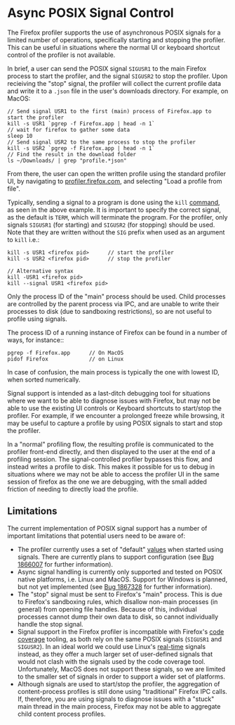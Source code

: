 
# Async POSIX Signal Control

The Firefox profiler supports the use of asynchronous POSIX signals for a
limited number of operations, specifically starting and stopping the profiler.
This can be useful in situations where the normal UI or keyboard shortcut
control of the profiler is not available.

In brief, a user can send the POSIX signal `SIGUSR1` to the main Firefox process
to start the profiler, and the signal `SIGUSR2` to stop the profiler. Upon
recieiving the "stop" signal, the profiler will collect the current profile data
and write it to a `.json` file in the user's downloads directory. For example,
on MacOS:

    // Send signal USR1 to the first (main) process of Firefox.app to start the profiler
    kill -s USR1 `pgrep -f Firefox.app | head -n 1`
    // wait for firefox to gather some data
    sleep 10
    // Send signal USR2 to the same process to stop the profiler
    kill -s USR2 `pgrep -f Firefox.app | head -n 1`
    // Find the result in the download folder
    ls ~/Downloads/ | grep "profile.*json"

From there, the user can open the written profile using the standard profiler
UI, by navigating to [profiler.firefox.com](profiler.firefox.com), and selecting
"Load a profile from file".

Typically, sending a signal to a program is done using the `kill`
[command](https://man7.org/linux/man-pages/man1/kill.1.html), as seen in the
above example. It is important to specify the correct signal, as the default is
`TERM`, which will terminate the program. For the profiler, only signals
`SIGUSR1` (for starting) and `SIGUSR2` (for stopping) should be used. Note that they
are written without the `SIG` prefix when used as an argument to `kill` i.e.:

    kill -s USR1 <firefox pid>      // start the profiler
    kill -s USR2 <firefox pid>      // stop the profiler

    // Alternative syntax
    kill -USR1 <firefox pid>
    kill --signal USR1 <firefox pid>

Only the process ID of the "main" process should be used. Child processes are
controlled by the parent process via IPC, and are unable to write their
processes to disk (due to sandboxing restrictions), so are not useful to profile
using signals.

The process ID of a running instance of Firefox can be found in a number of
ways, for instance::

    pgrep -f Firefox.app      // On MacOS
    pidof Firefox             // on Linux

In case of confusion, the main process is typically the one with lowest ID, when
sorted numerically.

Signal support is intended as a last-ditch debugging tool for situations where
we want to be able to diagnose issues with Firefox, but may not be able to use
the existing UI controls or Keyboard shortcuts to start/stop the profiler. For
example, if we encounter a prolonged freeze while browsing, it may be useful to
capture a profile by using POSIX signals to start and stop the profiler.

In a "normal" profiling flow, the resulting profile is communicated to the
profiler front-end directly, and then displayed to the user at the end of a
profiling session. The signal-controlled profiler bypasses this flow, and
instead writes a profile to disk. This makes it possible for us to debug in
situations where we may not be able to access the profiler UI in the same
session of firefox as the one we are debugging, with the small added friction of
needing to directly load the profile.

## Limitations

The current implementation of POSIX signal support has a number of important
limitations that potential users need to be aware of:

* The profiler currently uses a set of "default"
  [values](https://searchfox.org/mozilla-central/rev/7a8904165618818f73ab7fc692ace4a57ecd38c9/tools/profiler/core/platform.cpp#633)
  when started using signals. There are currently plans to support configuration
  (see [Bug 1866007](https://bugzilla.mozilla.org/show_bug.cgi?id=1866007) for
  further information).
* Async signal handling is currently only supported and tested on POSIX native
  platforms, i.e. Linux and MacOS. Support for Windows is planned, but not yet
  implemented (see [Bug
  1867328](https://bugzilla.mozilla.org/show_bug.cgi?id=1867328) for further
  information).
* The "stop" signal must be sent to Firefox's "main" process. This is due to
  Firefox's sandboxing rules, which disallow non-main processes (in general)
  from opening file handles. Because of this, individual processes cannot dump
  their own data to disk, so cannot individually handle the stop signal.
* Signal support in the Firefox profiler is incompatible with Firefox's [code
  coverage](https://firefox-source-docs.mozilla.org/tools/code-coverage/index.html)
  tooling, as both rely on the same POSIX signals (`SIGUSR1` and `SIGUSR2`). In
  an ideal world we could use Linux's
  [real-time](https://man7.org/linux/man-pages/man7/signal.7.html) signals
  instead, as they offer a much larger set of user-defined signals that would
  not clash with the signals used by the code coverage tool. Unfortunately,
  MacOS does not support these signals, so we are limited to the smaller set of
  signals in order to support a wider set of platforms.
* Although signals are used to start/stop the profiler, the aggregation of
  content-process profiles is still done using "traditional" Firefox IPC calls.
  If, therefore, you are using signals to diagnose issues with a "stuck" main
  thread in the main process, Firefox may not be able to aggregate child content
  process profiles.
